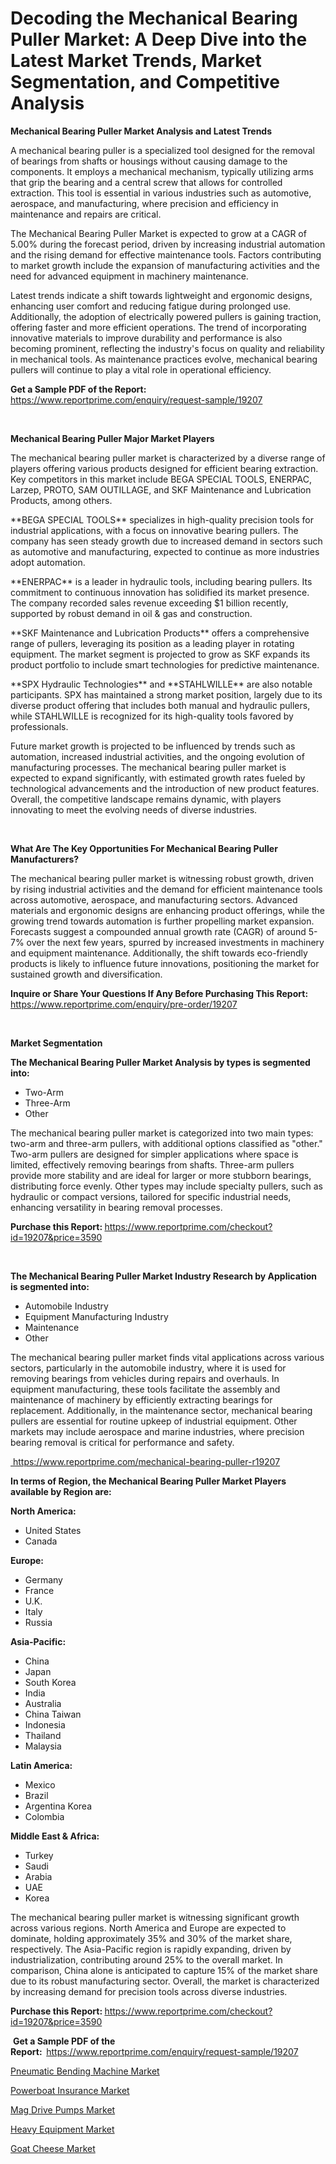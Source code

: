 <p><h1>Decoding the Mechanical Bearing Puller Market: A Deep Dive into the Latest Market Trends, Market Segmentation, and Competitive Analysis</h1></p><p><strong>Mechanical Bearing Puller Market Analysis and Latest Trends</strong></p>
<p><p>A mechanical bearing puller is a specialized tool designed for the removal of bearings from shafts or housings without causing damage to the components. It employs a mechanical mechanism, typically utilizing arms that grip the bearing and a central screw that allows for controlled extraction. This tool is essential in various industries such as automotive, aerospace, and manufacturing, where precision and efficiency in maintenance and repairs are critical.</p><p>The Mechanical Bearing Puller Market is expected to grow at a CAGR of 5.00% during the forecast period, driven by increasing industrial automation and the rising demand for effective maintenance tools. Factors contributing to market growth include the expansion of manufacturing activities and the need for advanced equipment in machinery maintenance. </p><p>Latest trends indicate a shift towards lightweight and ergonomic designs, enhancing user comfort and reducing fatigue during prolonged use. Additionally, the adoption of electrically powered pullers is gaining traction, offering faster and more efficient operations. The trend of incorporating innovative materials to improve durability and performance is also becoming prominent, reflecting the industry's focus on quality and reliability in mechanical tools. As maintenance practices evolve, mechanical bearing pullers will continue to play a vital role in operational efficiency.</p></p>
<p><strong>Get a Sample PDF of the Report:&nbsp;</strong> <a href="https://www.reportprime.com/enquiry/request-sample/19207?utm_campaign=1837&utm_medium=2&utm_source=Github&utm_content=ia&utm_term=22112024&utm_id=mechanical-bearing-puller">https://www.reportprime.com/enquiry/request-sample/19207</a></p>
<p>&nbsp;</p>
<p><strong>Mechanical Bearing Puller Major Market Players</strong></p>
<p><p>The mechanical bearing puller market is characterized by a diverse range of players offering various products designed for efficient bearing extraction. Key competitors in this market include BEGA SPECIAL TOOLS, ENERPAC, Larzep, PROTO, SAM OUTILLAGE, and SKF Maintenance and Lubrication Products, among others.</p><p>**BEGA SPECIAL TOOLS** specializes in high-quality precision tools for industrial applications, with a focus on innovative bearing pullers. The company has seen steady growth due to increased demand in sectors such as automotive and manufacturing, expected to continue as more industries adopt automation.</p><p>**ENERPAC** is a leader in hydraulic tools, including bearing pullers. Its commitment to continuous innovation has solidified its market presence. The company recorded sales revenue exceeding $1 billion recently, supported by robust demand in oil & gas and construction.</p><p>**SKF Maintenance and Lubrication Products** offers a comprehensive range of pullers, leveraging its position as a leading player in rotating equipment. The market segment is projected to grow as SKF expands its product portfolio to include smart technologies for predictive maintenance.</p><p>**SPX Hydraulic Technologies** and **STAHLWILLE** are also notable participants. SPX has maintained a strong market position, largely due to its diverse product offering that includes both manual and hydraulic pullers, while STAHLWILLE is recognized for its high-quality tools favored by professionals.</p><p>Future market growth is projected to be influenced by trends such as automation, increased industrial activities, and the ongoing evolution of manufacturing processes. The mechanical bearing puller market is expected to expand significantly, with estimated growth rates fueled by technological advancements and the introduction of new product features. Overall, the competitive landscape remains dynamic, with players innovating to meet the evolving needs of diverse industries.</p></p>
<p>&nbsp;</p>
<p><strong>What Are The Key Opportunities For Mechanical Bearing Puller Manufacturers?</strong></p>
<p><p>The mechanical bearing puller market is witnessing robust growth, driven by rising industrial activities and the demand for efficient maintenance tools across automotive, aerospace, and manufacturing sectors. Advanced materials and ergonomic designs are enhancing product offerings, while the growing trend towards automation is further propelling market expansion. Forecasts suggest a compounded annual growth rate (CAGR) of around 5-7% over the next few years, spurred by increased investments in machinery and equipment maintenance. Additionally, the shift towards eco-friendly products is likely to influence future innovations, positioning the market for sustained growth and diversification.</p></p>
<p><strong>Inquire or Share Your Questions If Any Before Purchasing This Report:</strong> <a href="https://www.reportprime.com/enquiry/pre-order/19207?utm_campaign=1837&utm_medium=2&utm_source=Github&utm_content=ia&utm_term=22112024&utm_id=mechanical-bearing-puller">https://www.reportprime.com/enquiry/pre-order/19207</a></p>
<p>&nbsp;</p>
<p><strong>Market Segmentation</strong></p>
<p><strong>The Mechanical Bearing Puller Market Analysis by types is segmented into:</strong></p>
<p><ul><li>Two-Arm</li><li>Three-Arm</li><li>Other</li></ul></p>
<p><p>The mechanical bearing puller market is categorized into two main types: two-arm and three-arm pullers, with additional options classified as "other." Two-arm pullers are designed for simpler applications where space is limited, effectively removing bearings from shafts. Three-arm pullers provide more stability and are ideal for larger or more stubborn bearings, distributing force evenly. Other types may include specialty pullers, such as hydraulic or compact versions, tailored for specific industrial needs, enhancing versatility in bearing removal processes.</p></p>
<p><strong>Purchase this Report:&nbsp;</strong><a href="https://www.reportprime.com/checkout?id=19207&price=3590&utm_campaign=1837&utm_medium=2&utm_source=Github&utm_content=ia&utm_term=22112024&utm_id=mechanical-bearing-puller">https://www.reportprime.com/checkout?id=19207&price=3590</a></p>
<p>&nbsp;</p>
<p><strong>The Mechanical Bearing Puller Market Industry Research by Application is segmented into:</strong></p>
<p><ul><li>Automobile Industry</li><li>Equipment Manufacturing Industry</li><li>Maintenance</li><li>Other</li></ul></p>
<p><p>The mechanical bearing puller market finds vital applications across various sectors, particularly in the automobile industry, where it is used for removing bearings from vehicles during repairs and overhauls. In equipment manufacturing, these tools facilitate the assembly and maintenance of machinery by efficiently extracting bearings for replacement. Additionally, in the maintenance sector, mechanical bearing pullers are essential for routine upkeep of industrial equipment. Other markets may include aerospace and marine industries, where precision bearing removal is critical for performance and safety.</p></p>
<p><a href="https://www.reportprime.com/mechanical-bearing-puller-r19207?utm_campaign=1837&utm_medium=2&utm_source=Github&utm_content=ia&utm_term=22112024&utm_id=mechanical-bearing-puller">&nbsp;https://www.reportprime.com/mechanical-bearing-puller-r19207</a></p>
<p><strong>In terms of Region, the Mechanical Bearing Puller Market Players available by Region are:</strong></p>
<p>
    <p> <strong> North America: </strong>
        <ul>
            <li>United States</li>
            <li>Canada</li>
        </ul>
        </p> 
    <p> <strong> Europe: </strong>
        <ul>
            <li>Germany</li>
            <li>France</li>
            <li>U.K.</li>
            <li>Italy</li>
            <li>Russia</li>
        </ul>
        </p> 
    <p> <strong> Asia-Pacific: </strong>
        <ul>
            <li>China</li>
            <li>Japan</li>
            <li>South Korea</li>
            <li>India</li>
            <li>Australia</li>
            <li>China Taiwan</li>
            <li>Indonesia</li>
            <li>Thailand</li>
            <li>Malaysia</li>
        </ul>
        </p> 
    <p> <strong> Latin America: </strong>
        <ul>
            <li>Mexico</li>
            <li>Brazil</li>
            <li>Argentina Korea</li>
            <li>Colombia</li>
        </ul>
        </p> 
    <p> <strong> Middle East & Africa: </strong>
        <ul>
            <li>Turkey</li>
            <li>Saudi</li>
            <li>Arabia</li>
            <li>UAE</li>
            <li>Korea</li>
        </ul>
    </p>
    </p>
<p><p>The mechanical bearing puller market is witnessing significant growth across various regions. North America and Europe are expected to dominate, holding approximately 35% and 30% of the market share, respectively. The Asia-Pacific region is rapidly expanding, driven by industrialization, contributing around 25% to the overall market. In comparison, China alone is anticipated to capture 15% of the market share due to its robust manufacturing sector. Overall, the market is characterized by increasing demand for precision tools across diverse industries.</p></p>
<p><strong>Purchase this Report: </strong><a href="https://www.reportprime.com/checkout?id=19207&price=3590&utm_campaign=1837&utm_medium=2&utm_source=Github&utm_content=ia&utm_term=22112024&utm_id=mechanical-bearing-puller">https://www.reportprime.com/checkout?id=19207&price=3590</a></p>
<p>&nbsp;<strong>Get a Sample PDF of the Report:&nbsp;&nbsp;</strong><a href="https://www.reportprime.com/enquiry/request-sample/19207?utm_campaign=1837&utm_medium=2&utm_source=Github&utm_content=ia&utm_term=22112024&utm_id=mechanical-bearing-puller">https://www.reportprime.com/enquiry/request-sample/19207</a></p>
<p><strong></strong></p>
<p><p><a href="https://github.com/tona7vba/Market-Research-Report-List-1/blob/main/pneumatic-bending-machine-market.md?utm_campaign=1837&utm_medium=2&utm_source=Github&utm_content=ia&utm_term=22112024&utm_id=mechanical-bearing-puller">Pneumatic Bending Machine Market</a></p><p><a href="https://issuu.com/reportprime-2/docs/powerboat-insurance-market-size-203_8fff5ed3adbbdd?utm_campaign=1837&utm_medium=2&utm_source=Github&utm_content=ia&utm_term=22112024&utm_id=mechanical-bearing-puller">Powerboat Insurance Market</a></p><p><a href="https://github.com/carmelacoderre833/Market-Research-Report-List-1/blob/main/mag-drive-pumps-market.md?utm_campaign=1837&utm_medium=2&utm_source=Github&utm_content=ia&utm_term=22112024&utm_id=mechanical-bearing-puller">Mag Drive Pumps Market</a></p><p><a href="https://www.linkedin.com/pulse/growth-journey-heavy-equipment-market-uncovering-12-cagr-through-luaue?utm_campaign=1837&utm_medium=2&utm_source=Github&utm_content=ia&utm_term=22112024&utm_id=mechanical-bearing-puller">Heavy Equipment Market</a></p><p><a href="https://www.linkedin.com/pulse/growth-forecast-goat-cheese-market-126-cagr-2024-2031-market-mint-ijxre?utm_campaign=1837&utm_medium=2&utm_source=Github&utm_content=ia&utm_term=22112024&utm_id=mechanical-bearing-puller">Goat Cheese Market</a></p></p>